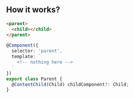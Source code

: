 ## How it works?

```html
<parent>
  <child></child>
</parent>
```

```ts
@Component({
  selector: 'parent',
  template: `
    <!-- nothing here -->
  `
})
export class Parent {
  @ContentChild(Child) childComponent?: Child;
}
```

